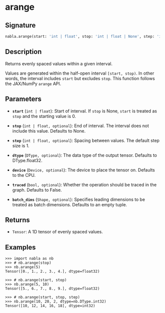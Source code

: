 # arange

## Signature

```python
nabla.arange(start: 'int | float', stop: 'int | float | None', step: 'int | float | None', dtype: 'DType', device: 'Device', traced: 'bool', batch_dims: 'Shape') -> 'Tensor'
```

## Description

Returns evenly spaced values within a given interval.

Values are generated within the half-open interval `[start, stop)`.
In other words, the interval includes `start` but excludes `stop`.
This function follows the JAX/NumPy `arange` API.

## Parameters

- **`start`** (`int | float`): Start of interval. If `stop` is None, `start` is treated as `stop` and the starting value is 0.

- **`stop`** (`int | float, optional`): End of interval. The interval does not include this value. Defaults to None.

- **`step`** (`int | float, optional`): Spacing between values. The default step size is 1.

- **`dtype`** (`DType, optional`): The data type of the output tensor. Defaults to DType.float32.

- **`device`** (`Device, optional`): The device to place the tensor on. Defaults to the CPU.

- **`traced`** (`bool, optional`): Whether the operation should be traced in the graph. Defaults to False.

- **`batch_dims`** (`Shape, optional`): Specifies leading dimensions to be treated as batch dimensions. Defaults to an empty tuple.

## Returns

- `Tensor`: A 1D tensor of evenly spaced values.

## Examples

```pycon
>>> import nabla as nb
>>> # nb.arange(stop)
>>> nb.arange(5)
Tensor([0., 1., 2., 3., 4.], dtype=float32)

>>> # nb.arange(start, stop)
>>> nb.arange(5, 10)
Tensor([5., 6., 7., 8., 9.], dtype=float32)

>>> # nb.arange(start, stop, step)
>>> nb.arange(10, 20, 2, dtype=nb.DType.int32)
Tensor([10, 12, 14, 16, 18], dtype=int32)
```
